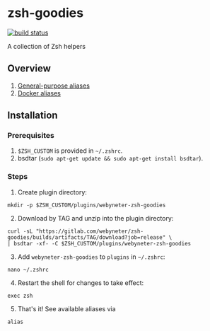 # zsh-goodies

[![build status](https://gitlab.com/webyneter/zsh-goodies/badges/master/build.svg)](https://gitlab.com/webyneter/zsh-goodies/commits/master)

A collection of Zsh helpers  


## Overview

1. [General-purpose aliases](general-purpose-aliases.zsh)
2. [Docker aliases](docker-aliases.zsh)


## Installation

### Prerequisites
1. `$ZSH_CUSTOM` is provided in `~/.zshrc`.
2. bsdtar (`sudo apt-get update && sudo apt-get install bsdtar`).

<!-- curl -sL --header "PRIVATE-TOKEN: pTnxyew5J-D1s7yezYj8" "https://gitlab.com/webyneter/zsh-goodies/builds/artifacts/TAG/download?job=release" \
 | bsdtar -xf- -C $ZSH_CUSTOM/plugins/webyneter-zsh-goodies -->

### Steps

1. Create plugin directory: 
 ```shell
 mkdir -p $ZSH_CUSTOM/plugins/webyneter-zsh-goodies
 ```

2. Download by TAG and unzip into the plugin directory: 
 ```shell 
 curl -sL "https://gitlab.com/webyneter/zsh-goodies/builds/artifacts/TAG/download?job=release" \
 | bsdtar -xf- -C $ZSH_CUSTOM/plugins/webyneter-zsh-goodies
 ```

3. Add `webyneter-zsh-goodies` to `plugins` in `~/.zshrc`:
 ```shell
 nano ~/.zshrc
 ```

4. Restart the shell for changes to take effect:
 ```shell
 exec zsh
 ```

5. That's it! See available aliases via
 ```shell
 alias
 ```